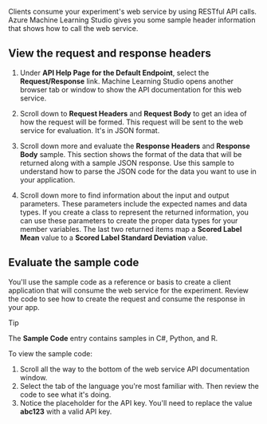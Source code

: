 Clients consume your experiment's web service by using RESTful API calls. Azure Machine Learning Studio gives you some sample header information that shows how to call the web service.

## View the request and response headers

1. Under **API Help Page for the Default Endpoint**, select the **Request/Response** link. Machine Learning Studio opens another browser tab or window to show the API documentation for this web service.

1. Scroll down to **Request Headers** and **Request Body** to get an idea of how the request will be formed. This request will be sent to the web service for evaluation. It's in JSON format.

1. Scroll down more and evaluate the **Response Headers** and **Response Body** sample. This section shows the format of the data that will be returned along with a sample JSON response. Use this sample to understand how to parse the JSON code for the data you want to use in your application.

1. Scroll down more to find information about the input and output parameters. These parameters include the expected names and data types. If you create a class to represent the returned information, you can use these parameters to create the proper data types for your member variables. The last two returned items map a **Scored Label Mean** value to a **Scored Label Standard Deviation** value.

## Evaluate the sample code

You'll use the sample code as a reference or basis to create a client application that will consume the web service for the experiment. Review the code to see how to create the request and consume the response in your app.

> [!TIP]
> The **Sample Code** entry contains samples in C#, Python, and R.

To view the sample code: 

1. Scroll all the way to the bottom of the web service API documentation window.
2. Select the tab of the language you're most familiar with. Then review the code to see what it's doing.
3. Notice the placeholder for the API key. You'll need to replace the value **abc123** with a valid API key.
